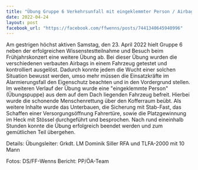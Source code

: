 ```yaml
---
title: "Übung Gruppe 6 Verkehrsunfall mit eingeklemmter Person / Airbag Vorführung"
date: 2022-04-24
layout: post
facebook_url: "https://facebook.com/ffwenns/posts/7441340645940996"
---
```


Am gestrigen höchst aktiven Samstag, den 23. April 2022 hielt Gruppe 6 neben der erfolgreichen Wissenstestteilnahme und Besuch beim Frühjahrskonzert eine weitere Übung ab. Bei dieser Übung wurden die verschiedenen verbauten Airbags in einem Fahrzeug getestet und kontrolliert ausgelöst. Dadurch konnte jedem die Wucht einer solchen Situation bewusst werden, umso mehr müssen die Einsatzkräfte im Alarmierungsfall den Eigenschutz beachten und in den Vordergrund stellen. ️ Im weiteren Verlauf der Übung wurde eine "eingeklemmte Person" (Übungspuppe) aus dem auf dem Dach liegenden Fahrzeug befreit. Hierbei wurde die schonende Menschenrettung über den Kofferraum beübt. Als weitere Inhalte wurde das Unterbauen, die Sicherung mit Stab-Fast, das Schaffen einer Versorgungsöffnung Fahrertüre, sowie die Platzgewinnung im Heck mit Stössel durchgeführt und besprochen. 
Nach rund eineinhalb Stunden konnte die Übung erfolgreich beendet werden und zum gemütlichen Teil übergehen.

Details:
Übungsleiter: Grkdt. LM Dominik Siller
RFA und TLFA-2000 mit 10 Mann

Fotos: DS/FF-Wenns
Bericht: PP/ÖA-Team